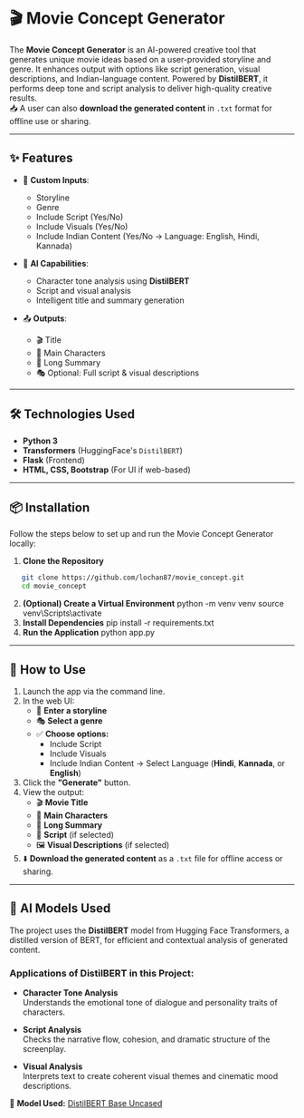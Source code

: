 # 🎬 Movie Concept Generator

The **Movie Concept Generator** is an AI-powered creative tool that generates unique movie ideas based on a user-provided storyline and genre. It enhances output with options like script generation, visual descriptions, and Indian-language content. Powered by **DistilBERT**, it performs deep tone and script analysis to deliver high-quality creative results.  
📥 A user can also **download the generated content** in `.txt` format for offline use or sharing.

---

## ✨ Features

- 🧾 **Custom Inputs**:
  - Storyline
  - Genre
  - Include Script (Yes/No)
  - Include Visuals (Yes/No)
  - Include Indian Content (Yes/No → Language: English, Hindi, Kannada)

- 🧠 **AI Capabilities**:
  - Character tone analysis using **DistilBERT**
  - Script and visual analysis
  - Intelligent title and summary generation

- 📤 **Outputs**:
  - 🎬 Title
  - 👥 Main Characters
  - 📝 Long Summary
  - 🎭 Optional: Full script & visual descriptions

---

## 🛠️ Technologies Used

- **Python 3**
- **Transformers** (HuggingFace's `DistilBERT`)
- **Flask** (Frontend)
- **HTML, CSS, Bootstrap** (For UI if web-based)

---

## 📦 Installation

Follow the steps below to set up and run the Movie Concept Generator locally:

1. **Clone the Repository**
```bash
   git clone https://github.com/lochan87/movie_concept.git
   cd movie_concept
```
2. **(Optional) Create a Virtual Environment**
  python -m venv venv
  source venv\Scripts\activate
3. **Install Dependencies**
  pip install -r requirements.txt
4. **Run the Application**
  python app.py

---

## 🚀 How to Use

1. Launch the app via the command line.
2. In the web UI:
    - 🧾 **Enter a storyline**
    - 🎭 **Select a genre**
    - ✅ **Choose options:**
      - Include Script  
      - Include Visuals  
      - Include Indian Content → Select Language (**Hindi**, **Kannada**, or **English**)
3. Click the **"Generate"** button.
4. View the output:
    - 🎬 **Movie Title**
    - 👥 **Main Characters**
    - 📝 **Long Summary**
    - 🧾 **Script** (if selected)
    - 🖼️ **Visual Descriptions** (if selected)
5. ⬇️ **Download the generated content** as a `.txt` file for offline access or sharing.

---

## 🧠 AI Models Used

The project uses the **DistilBERT** model from Hugging Face Transformers, a distilled version of BERT, for efficient and contextual analysis of generated content.

### Applications of DistilBERT in this Project:

- **Character Tone Analysis**  
  Understands the emotional tone of dialogue and personality traits of characters.

- **Script Analysis**  
  Checks the narrative flow, cohesion, and dramatic structure of the screenplay.

- **Visual Analysis**  
  Interprets text to create coherent visual themes and cinematic mood descriptions.

🔗 **Model Used:** [DistilBERT Base Uncased](https://huggingface.co/distilbert/distilbert-base-uncased-finetuned-sst-2-english)
